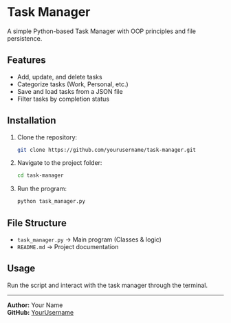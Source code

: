 # Task Manager

A simple Python-based Task Manager with OOP principles and file persistence.

## Features
- Add, update, and delete tasks
- Categorize tasks (Work, Personal, etc.)
- Save and load tasks from a JSON file
- Filter tasks by completion status

## Installation
1. Clone the repository:
   ```bash
   git clone https://github.com/yourusername/task-manager.git
   ```
2. Navigate to the project folder:
   ```bash
   cd task-manager
   ```
3. Run the program:
   ```bash
   python task_manager.py
   ```

## File Structure
- `task_manager.py` → Main program (Classes & logic)
- `README.md` → Project documentation

## Usage
Run the script and interact with the task manager through the terminal.

---
**Author:** Your Name  
**GitHub:** [YourUsername](https://github.com/yourusername)
